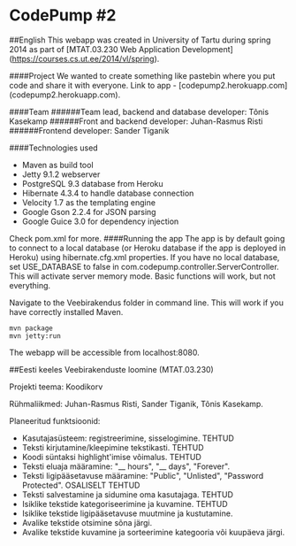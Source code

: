 CodePump #2
=============

##English
This webapp was created in University of Tartu during spring 2014 as part of [MTAT.03.230 Web Application Development] (https://courses.cs.ut.ee/2014/vl/spring).

####Project
We wanted to create something like pastebin where you put code and share it with everyone. Link to app - [codepump2.herokuapp.com] (codepump2.herokuapp.com).

####Team
######Team lead, backend and database developer: 
Tõnis Kasekamp
######Front and backend developer:
Juhan-Rasmus Risti
######Frontend developer:
Sander Tiganik

####Technologies used
* Maven as build tool
* Jetty 9.1.2 webserver
* PostgreSQL 9.3 database from Heroku
* Hibernate 4.3.4 to handle database connection
* Velocity 1.7 as the templating engine
* Google Gson 2.2.4 for JSON parsing
* Google Guice 3.0 for dependency injection

Check pom.xml for more.
####Running the app
The app is by default going to connect to a local database (or Heroku database if the app is deployed in Heroku) using hibernate.cfg.xml properties. If you have no local database, set USE_DATABASE to false in com.codepump.controller.ServerController. This will activate server memory mode. Basic functions will work, but not everything.
 
Navigate to the Veebirakendus folder in command line. This will work if you have correctly installed Maven.
```
mvn package
mvn jetty:run
```
The webapp will be accessible from localhost:8080. 


##Eesti keeles
Veebirakenduste loomine (MTAT.03.230)

Projekti teema: Koodikorv

Rühmaliikmed: Juhan-Rasmus Risti, Sander Tiganik, Tõnis Kasekamp.

Planeeritud funktsioonid:
* Kasutajasüsteem: registreerimine, sisselogimine. TEHTUD
* Teksti kirjutamine/kleepimine tekstikasti. TEHTUD
* Koodi süntaksi highlight'imise võimalus. TEHTUD
* Teksti eluaja määramine: "__ hours", "__ days", "Forever".
* Teksti ligipääsetavuse määramine: "Public", "Unlisted", "Password Protected". OSALISELT TEHTUD
* Teksti salvestamine ja sidumine oma kasutajaga. TEHTUD
* Isiklike tekstide kategoriseerimine ja kuvamine. TEHTUD
* Isiklike tekstide ligipääsetavuse muutmine ja kustutamine.
* Avalike tekstide otsimine sõna järgi.
* Avalike tekstide kuvamine ja sorteerimine kategooria või kuupäeva järgi.